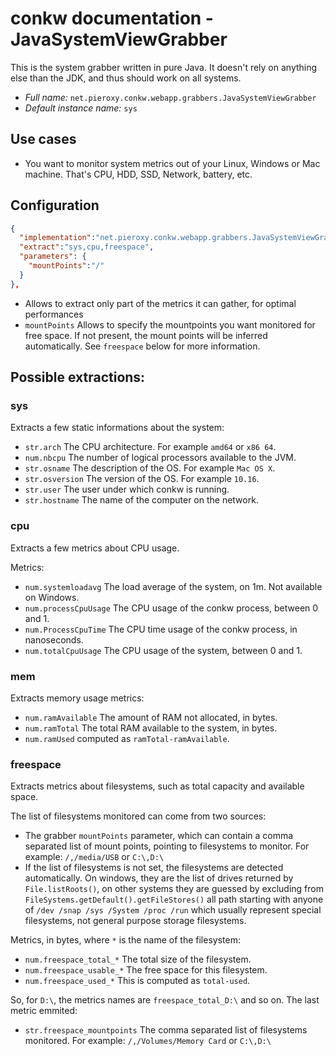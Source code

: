 # conkw documentation - JavaSystemViewGrabber

This is the system grabber written in pure Java. It doesn't rely on anything else than the JDK, and thus should work on all systems. 

* *Full name:* `net.pieroxy.conkw.webapp.grabbers.JavaSystemViewGrabber`
* *Default instance name:* `sys`

## Use cases

* You want to monitor system metrics out of your Linux, Windows or Mac machine. That's CPU, HDD, SSD, Network, battery, etc.

## Configuration
```json
{
  "implementation":"net.pieroxy.conkw.webapp.grabbers.JavaSystemViewGrabber",
  "extract":"sys,cpu,freespace",
  "parameters": {
    "mountPoints":"/"
  }
},
```

* Allows to extract only part of the metrics it can gather, for optimal performances
* `mountPoints` Allows to specify the mountpoints you want monitored for free space. If not present, the mount points will be inferred automatically. See `freespace` below for more information.

## Possible extractions:

### sys
Extracts a few static informations about the system:

* `str.arch` The CPU architecture. For example `amd64` or `x86 64`.
* `num.nbcpu` The number of logical processors available to the JVM.
* `str.osname` The description of the OS. For example `Mac OS X`.
* `str.osversion` The version of the OS. For example `10.16`.
* `str.user` The user under which conkw is running.
* `str.hostname` The name of the computer on the network.

### cpu
Extracts a few metrics about CPU usage.

Metrics:

* `num.systemloadavg` The load average of the system, on 1m. Not available on Windows.
* `num.processCpuUsage` The CPU usage of the conkw process, between 0 and 1.
* `num.ProcessCpuTime` The CPU time usage of the conkw process, in nanoseconds.
* `num.totalCpuUsage` The CPU usage of the system, between 0 and 1.

### mem
Extracts memory usage metrics:

* `num.ramAvailable` The amount of RAM not allocated, in bytes.
* `num.ramTotal` The total RAM available to the system, in bytes.
* `num.ramUsed` computed as `ramTotal-ramAvailable`.

### freespace
Extracts metrics about filesystems, such as total capacity and available space.

The list of filesystems monitored can come from two sources:

* The grabber `mountPoints` parameter, which can contain a comma separated list of mount points, pointing to filesystems to monitor. For example: `/,/media/USB` or `C:\,D:\`
* If the list of filesystems is not set, the filesystems are detected automatically. On windows, they are the list of drives returned by `File.listRoots()`, on other systems they are guessed by excluding from `FileSystems.getDefault().getFileStores()` all path starting with anyone of `/dev /snap /sys /System /proc /run` which usually represent special filesystems, not general purpose storage filesystems.


Metrics, in bytes, where `*` is the name of the filesystem:

* `num.freespace_total_*` The total size of the filesystem.
* `num.freespace_usable_*` The free space for this filesystem.
* `num.freespace_used_*` This is computed as `total-used`.

So, for `D:\`, the metrics names are `freespace_total_D:\` and so on. The last metric emmited:

* `str.freespace_mountpoints` The comma separated list of filesystems monitored. For example: `/,/Volumes/Memory Card` or `C:\,D:\`